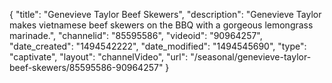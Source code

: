 {
    "title": "Genevieve Taylor Beef Skewers",
    "description": "Genevieve Taylor makes vietnamese beef skewers on the BBQ with a gorgeous lemongrass marinade.",
    "channelid": "85595586",
    "videoid": "90964257",
    "date_created": "1494542222",
    "date_modified": "1494545690",
    "type": "captivate",
    "layout": "channelVideo",
    "url": "\/seasonal\/genevieve-taylor-beef-skewers\/85595586-90964257"
}